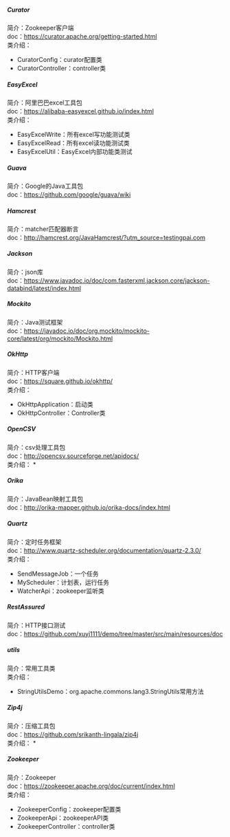 ##### Curator
简介：Zookeeper客户端  
doc：https://curator.apache.org/getting-started.html  
类介绍：
* CuratorConfig：curator配置类
* CuratorController：controller类
##### EasyExcel
简介：阿里巴巴excel工具包  
doc：https://alibaba-easyexcel.github.io/index.html  
类介绍：
* EasyExcelWrite：所有excel写功能测试类
* EasyExcelRead：所有excel读功能测试类
* EasyExcelUtil：EasyExcel内部功能类测试
##### Guava
简介：Google的Java工具包  
doc：https://github.com/google/guava/wiki  
##### Hamcrest
简介：matcher匹配器断言  
doc：http://hamcrest.org/JavaHamcrest/?utm_source=testingpai.com  
##### Jackson
简介：json库  
doc：https://www.javadoc.io/doc/com.fasterxml.jackson.core/jackson-databind/latest/index.html  
##### Mockito
简介：Java测试框架  
doc：https://javadoc.io/doc/org.mockito/mockito-core/latest/org/mockito/Mockito.html  
##### OkHttp
简介：HTTP客户端  
doc：https://square.github.io/okhttp/  
类介绍：
* OkHttpApplication：启动类
* OkHttpController：Controller类
##### OpenCSV
简介：csv处理工具包  
doc：http://opencsv.sourceforge.net/apidocs/  
类介绍：
* 
##### Orika
简介：JavaBean映射工具包  
doc：http://orika-mapper.github.io/orika-docs/index.html  
##### Quartz
简介：定时任务框架  
doc：http://www.quartz-scheduler.org/documentation/quartz-2.3.0/  
类介绍：
* SendMessageJob：一个任务
* MyScheduler：计划表，运行任务
* WatcherApi：zookeeper监听类
##### RestAssured
简介：HTTP接口测试  
doc：https://github.com/xuyj1111/demo/tree/master/src/main/resources/doc  
##### utils
简介：常用工具类  
类介绍：  
* StringUtilsDemo：org.apache.commons.lang3.StringUtils常用方法  
##### Zip4j
简介：压缩工具包  
doc：https://github.com/srikanth-lingala/zip4j  
类介绍：
* 
##### Zookeeper
简介：Zookeeper  
doc：https://zookeeper.apache.org/doc/current/index.html  
类介绍：
* ZookeeperConfig：zookeeper配置类
* ZookeeperApi：zookeeperAPI类
* ZookeeperController：controller类

